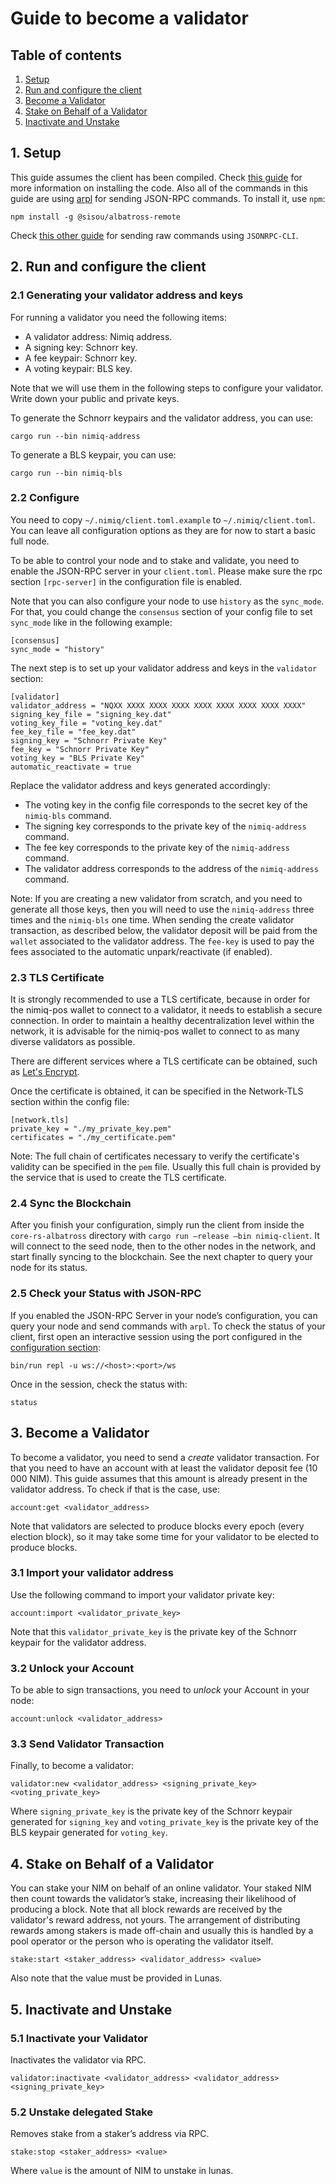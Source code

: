 # Guide to become a validator

## Table of contents

1. [Setup](becoming-a-validator.md#_1-setup)
2. [Run and configure the client](becoming-a-validator.md#_2-run-and-configure-the-client)
3. [Become a Validator](becoming-a-validator.md#_3-become-a-vallidator)
4. [Stake on Behalf of a Validator](becoming-a-validator.md#_4-stake-on-behalf-of-a-validator)
5. [Inactivate and Unstake](becoming-a-validator.md#_5-inactivate-and-unstake)

## 1. Setup

This guide assumes the client has been compiled. Check [this guide](https://github.com/nimiq/core-rs-albatross/blob/albatross/README.md#installation) for more information on installing the code.
Also all of the commands in this guide are using [arpl](https://github.com/sisou/arpl) for sending JSON-RPC commands. To install it, use `npm`:

```
npm install -g @sisou/albatross-remote
```

Check [this other guide](becoming-a-validator-cli.md) for sending raw commands using `JSONRPC-CLI`.

## 2. Run and configure the client

### 2.1 Generating your validator address and keys

For running a validator you need the following items:

- A validator address: Nimiq address.
- A signing key: Schnorr key.
- A fee keypair: Schnorr key.
- A voting keypair: BLS key.

Note that we will use them in the following steps to configure your validator. Write down your public and private keys.

To generate the Schnorr keypairs and the validator address, you can use:

```
cargo run --bin nimiq-address
```

To generate a BLS keypair, you can use:

```
cargo run --bin nimiq-bls
```

### 2.2 Configure

You need to copy `~/.nimiq/client.toml.example` to `~/.nimiq/client.toml`. You can leave all configuration options as they are for now to start a basic full node.

To be able to control your node and to stake and validate, you need to enable the JSON-RPC server in your `client.toml`. Please make sure the rpc section `[rpc-server]` in the configuration file is enabled.

Note that you can also configure your node to use `history` as the `sync_mode`. For that, you could change the `consensus` section of your config file to set `sync_mode` like in the following example:

```
[consensus]
sync_mode = "history"
```

The next step is to set up your validator address and keys in the `validator` section:

```
[validator]
validator_address = "NQXX XXXX XXXX XXXX XXXX XXXX XXXX XXXX XXXX"
signing_key_file = "signing_key.dat"
voting_key_file = "voting_key.dat"
fee_key_file = "fee_key.dat"
signing_key = "Schnorr Private Key"
fee_key = "Schnorr Private Key"
voting_key = "BLS Private Key"
automatic_reactivate = true
```

Replace the validator address and keys generated accordingly:

- The voting key in the config file corresponds to the secret key of the `nimiq-bls` command.
- The signing key corresponds to the private key of the `nimiq-address` command.
- The fee key corresponds to the private key of the `nimiq-address` command.
- The validator address corresponds to the address of the `nimiq-address` command.

Note: If you are creating a new validator from scratch, and you need to generate all those keys, then you will need to use the `nimiq-address` three times and the `nimiq-bls` one time.
When sending the create validator transaction, as described below, the validator deposit will be paid from the `wallet` associated to the validator address.
The `fee-key` is used to pay the fees associated to the automatic unpark/reactivate (if enabled).

### 2.3 TLS Certificate

It is strongly recommended to use a TLS certificate, because in order for the nimiq-pos wallet to connect to a validator, it needs to establish a secure connection. In order to maintain a healthy decentralization level within the network, it is advisable for the nimiq-pos wallet to connect to as many diverse validators as possible.

There are different services where a TLS certificate can be obtained, such as [Let's Encrypt](https://letsencrypt.org/).

Once the certificate is obtained, it can be specified in the Network-TLS section within the config file:

```
[network.tls]
private_key = "./my_private_key.pem"
certificates = "./my_certificate.pem"
```

Note: The full chain of certificates necessary to verify the certificate's validity can be specified in the `pem` file. Usually this full chain is provided by the service that is used to create the TLS certificate.

### 2.4 Sync the Blockchain

After you finish your configuration, simply run the client from inside the `core-rs-albatross` directory with `cargo run —release —bin nimiq-client`. It will connect to the seed node, then to the other nodes in the network, and start finally syncing to the blockchain. See the next chapter to query your node for its status.

### 2.5 Check your Status with JSON-RPC

If you enabled the JSON-RPC Server in your node’s configuration, you can query your node and send commands with `arpl`.
To check the status of your client, first open an interactive session using the port configured in the [configuration section](#_2-2-configure):

```
bin/run repl -u ws://<host>:<port>/ws
```

Once in the session, check the status with:

```
status
```

## 3. Become a Validator

To become a validator, you need to send a _create_ validator transaction. For that you need to have an account
with at least the validator deposit fee (10 000 NIM). This guide assumes that this amount is already present in the validator address. To check if that is the case, use:

```
account:get <validator_address>
```

Note that validators are selected to produce blocks every epoch (every election block), so it may take some time for your validator to be elected to produce blocks.

### 3.1 Import your validator address

Use the following command to import your validator private key:

```
account:import <validator_private_key>
```

Note that this `validator_private_key` is the private key of the Schnorr keypair for the validator address.

### 3.2 Unlock your Account

To be able to sign transactions, you need to _unlock_ your Account in your node:

```
account:unlock <validator_address>
```

### 3.3 Send Validator Transaction

Finally, to become a validator:

```
validator:new <validator_address> <signing_private_key> <voting_private_key>
```

Where `signing_private_key` is the private key of the Schnorr keypair generated for `signing_key` and `voting_private_key`
is the private key of the BLS keypair generated for `voting_key`.

## 4. Stake on Behalf of a Validator

You can stake your NIM on behalf of an online validator. Your staked NIM then count towards the validator’s stake, increasing their likelihood of producing a block. Note that all block rewards are received by the validator's reward address, not yours. The arrangement of distributing rewards among stakers is made off-chain and usually this is handled by a pool operator or the person who is operating the validator itself.

```
stake:start <staker_address> <validator_address> <value>
```

Also note that the value must be provided in Lunas.

## 5. Inactivate and Unstake

### 5.1 Inactivate your Validator

Inactivates the validator via RPC.

```
validator:inactivate <validator_address> <validator_address> <signing_private_key>
```

### 5.2 Unstake delegated Stake

Removes stake from a staker’s address via RPC.

```
stake:stop <staker_address> <value>
```

Where `value` is the amount of NIM to unstake in lunas.
